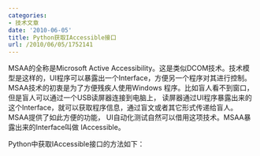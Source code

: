 ```yaml
---
categories:
- 技术文章
date: '2010-06-05'
title: Python获取IAccessible接口
url: /2010/06/05/1752141
---
```



MSAA的全称是Microsoft Active  Accessibility。这是类似DCOM技术。技术模型是这样的，UI程序可以暴露出一个Interface，方便另一个程序对其进行控制。  MSAA技术的初衷是为了方便残疾人使用Windows 程序。比如盲人看不到窗口，但是盲人可以通过一个USB读屏器连接到电脑上，  读屏器通过UI程序暴露出来的这个Interface，就可以获取程序信息，通过盲文或者其它形式传递给盲人。
 MSAA提供了如此方便的功能， UI自动化测试自然可以借用这项技术。MSAA暴露出来的Interface叫做 IAccessible。

Python中获取IAccessible接口的方法如下：

<div class="cnblogs_code"><div><!--

Code highlighting produced by Actipro CodeHighlighter (freeware)
http://www.CodeHighlighter.com/

--><span style="color: #0000ff;">from</span><span style="color: #000000;">&nbsp;ctypes&nbsp;</span><span style="color: #0000ff;">import</span><span style="color: #000000;">&nbsp;windll,&nbsp;oledll,&nbsp;WinError,&nbsp;byref,&nbsp;POINTER
</span><span style="color: #0000ff;">from</span><span style="color: #000000;">&nbsp;ctypes.wintypes&nbsp;</span><span style="color: #0000ff;">import</span><span style="color: #000000;">&nbsp;POINT

</span><span style="color: #0000ff;">from</span><span style="color: #000000;">&nbsp;comtypes&nbsp;</span><span style="color: #0000ff;">import</span><span style="color: #000000;">&nbsp;COMError
</span><span style="color: #0000ff;">from</span><span style="color: #000000;">&nbsp;comtypes.automation&nbsp;</span><span style="color: #0000ff;">import</span><span style="color: #000000;">&nbsp;VARIANT
</span><span style="color: #0000ff;">from</span><span style="color: #000000;">&nbsp;comtypes.client&nbsp;</span><span style="color: #0000ff;">import</span><span style="color: #000000;">&nbsp;GetModule

</span><span style="color: #008000;">#</span><span style="color: #008000;">&nbsp;create&nbsp;wrapper&nbsp;for&nbsp;the&nbsp;oleacc.dll&nbsp;type&nbsp;library</span><span style="color: #008000;">
</span><span style="color: #000000;">GetModule(</span><span style="color: #800000;">"</span><span style="color: #800000;">oleacc.dll</span><span style="color: #800000;">"</span><span style="color: #000000;">)
</span><span style="color: #008000;">#</span><span style="color: #008000;">&nbsp;import&nbsp;the&nbsp;interface&nbsp;we&nbsp;need&nbsp;from&nbsp;the&nbsp;wrapper</span><span style="color: #008000;">
</span><span style="color: #0000ff;">from</span><span style="color: #000000;">&nbsp;comtypes.gen.Accessibility&nbsp;</span><span style="color: #0000ff;">import</span><span style="color: #000000;">&nbsp;IAccessible

</span><span style="color: #0000ff;">def</span><span style="color: #000000;">&nbsp;AccessibleObjectFromPoint(x,&nbsp;y):
&nbsp;&nbsp;&nbsp;&nbsp;</span><span style="color: #800000;">"</span><span style="color: #800000;">Return&nbsp;an&nbsp;accessible&nbsp;object&nbsp;and&nbsp;an&nbsp;index.&nbsp;See&nbsp;MSDN&nbsp;for&nbsp;details.</span><span style="color: #800000;">"</span><span style="color: #000000;">
&nbsp;&nbsp;&nbsp;&nbsp;pacc&nbsp;</span><span style="color: #000000;">=</span><span style="color: #000000;">&nbsp;POINTER(IAccessible)()
&nbsp;&nbsp;&nbsp;&nbsp;var&nbsp;</span><span style="color: #000000;">=</span><span style="color: #000000;">&nbsp;VARIANT()
&nbsp;&nbsp;&nbsp;&nbsp;oledll.oleacc.AccessibleObjectFromPoint(POINT(x,&nbsp;y),&nbsp;byref(pacc),
byref(var))
&nbsp;&nbsp;&nbsp;&nbsp;</span><span style="color: #0000ff;">return</span><span style="color: #000000;">&nbsp;pacc,&nbsp;var

</span><span style="color: #0000ff;">def</span><span style="color: #000000;">&nbsp;AccessibleObjectFromWindow(hwnd):
&nbsp;&nbsp;&nbsp;&nbsp;ptr&nbsp;</span><span style="color: #000000;">=</span><span style="color: #000000;">&nbsp;POINTER(IAccessible)()
&nbsp;&nbsp;&nbsp;&nbsp;res&nbsp;</span><span style="color: #000000;">=</span><span style="color: #000000;">&nbsp;oledll.oleacc.AccessibleObjectFromWindow(
&nbsp;&nbsp;&nbsp;&nbsp;&nbsp;&nbsp;hwnd,0,
&nbsp;&nbsp;&nbsp;&nbsp;&nbsp;&nbsp;byref(IAccessible._iid_),byref(ptr))
&nbsp;&nbsp;&nbsp;&nbsp;</span><span style="color: #0000ff;">return</span><span style="color: #000000;">&nbsp;ptr</span></div></div>